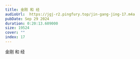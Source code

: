 ```yaml
---
title: 金刚 和 经
audioUrl:  https://jgj-r2.pingfury.top/jin-gang-jing-17.m4a
pubDate: Sep 29 2024
duration: 0:20:13.609000
size: 19524
cover: ""
index: 17
---
```

金刚 和 经
